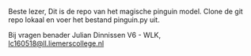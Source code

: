 Beste lezer,
Dit is de repo van het magische pinguin model.
Clone de git repo lokaal en voer het bestand pinguin.py uit.

Bij vragen benader Julian Dinnissen V6 - WLK, lc160518@ll.liemerscollege.nl
